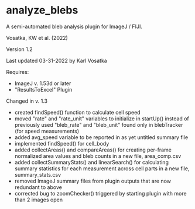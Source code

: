 # analyze_blebs

A semi-automated bleb analysis plugin for ImageJ / FIJI.

Vosatka, KW et al. (2022)

Version 1.2

Last updated 03-31-2022 by Karl Vosatka

Requires:
- ImageJ v. 1.53d or later
- "ResultsToExcel" Plugin

Changed in v. 1.3
- created findSpeed() function to calculate cell speed
- moved "rate" and "rate_unit" variables to initialize in startUp() instead of previously used "bleb_rate" and "bleb_unit" found only in blebTracker (for speed measurements)
- added avg_speed variable to be reported in as yet untitled summary file
- implemented findSpeed() for cell_body
- added collectAreas() and compareAreas() for creating per-frame normalized area values and bleb counts in a new file, area_comp.csv
- added collectSummaryStats() and linearSearch() for calculating summary statistics for each measurement across cell parts in a new file, summary_stats.csv
- removed ImageJ summary files from plugin outputs that are now redundant to above
- corrected bug to zoomChecker() triggered by starting plugin with more than 2 images open
